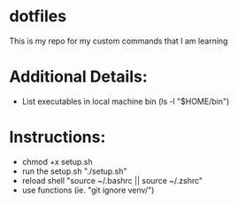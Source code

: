 # dotfiles
This is my repo for my custom commands that I am learning

# Additional Details:
-   List executables in local machine bin (ls -l "$HOME/bin")
# Instructions:
-   chmod +x setup.sh
-   run the setup.sh "./setup.sh"
-   reload shell "source ~/.bashrc || source ~/.zshrc"
-   use functions (ie. "git ignore venv/")

